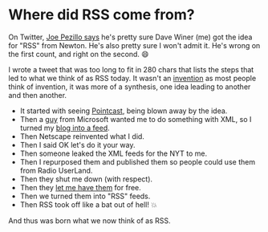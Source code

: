 # Where did RSS come from?
On Twitter, <a href="https://twitter.com/ejoep/status/1265522849973927940">Joe Pezillo says</a> he's pretty sure Dave Winer (me) got the idea for "RSS" from Newton. He's also pretty sure I won't admit it. He's wrong on the first count, and right on the second. :smile:

I wrote a tweet that was too long to fit in 280 chars that lists the steps that led to what we think of as RSS today. It wasn't an <a href="http://scripting.com/stories/2010/11/11/didYouInventRss.html">invention</a> as most people think of invention, it was more of a synthesis, one idea leading to another and then another. 
* It started with seeing <a href="http://scripting.com/davenet/1996/01/14/cnnonyourdesktop.html">Pointcast</a>, being blown away by the idea. 
* Then a <a href="http://scripting.com/davenet/1997/11/25/Thanksgiving1997.html#4">guy</a> from Microsoft wanted me to do something with XML, so I turned my <a href="http://my.userland.com/stories/storyReader$11">blog into a feed</a>.
* Then Netscape reinvented what I did.
* Then I said OK let's do it your way. 
* Then someone leaked the XML feeds for the NYT to me.
* Then I repurposed them and published them so people could use them from Radio UserLand. 
* Then they shut me down (with respect). 
* Then they <a href="http://scripting.com/davenet/2002/04/10/newYorkTimesAndUserland.html">let me have them</a> for free.
* Then we turned them into "RSS" feeds. 
* Then RSS took off like a bat out of hell! :boom:

And thus was born what we now think of as RSS. 

